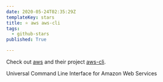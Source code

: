 ```yaml
---
date: 2020-05-24T02:35:29Z
templateKey: stars
title: ⭐ aws aws-cli
tags:
  - github-stars
published: True

---
```


Check out [aws](https://github.com/aws) and their project [aws-cli](https://github.com/aws/aws-cli).

Universal Command Line Interface for Amazon Web Services
